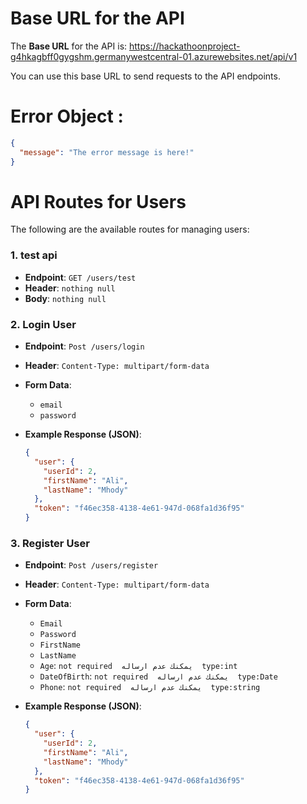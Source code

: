 # Base URL for the API

The **Base URL** for the API is:
https://hackathoonproject-g4hkagbff0gygshm.germanywestcentral-01.azurewebsites.net/api/v1

You can use this base URL to send requests to the API endpoints.

# Error Object :

```json
{
  "message": "The error message is here!"
}
```

# API Routes for Users

The following are the available routes for managing users:

### 1. **test api**

- **Endpoint**: `GET /users/test`
- **Header**: `nothing null`
- **Body**: `nothing null`

### 2. **Login User**

- **Endpoint**: `Post /users/login`
- **Header**: `Content-Type: multipart/form-data`
- **Form Data**:

  - `email`
  - `password`

- **Example Response (JSON)**:
  ```json
  {
    "user": {
      "userId": 2,
      "firstName": "Ali",
      "lastName": "Mhody"
    },
    "token": "f46ec358-4138-4e61-947d-068fa1d36f95"
  }
  ```

### 3. **Register User**

- **Endpoint**: `Post /users/register`
- **Header**: `Content-Type: multipart/form-data`
- **Form Data**:

  - `Email`
  - `Password`
  - `FirstName`
  - `LastName`
  - `Age`: `not required  يمكنك عدم ارساله  type:int`
  - `DateOfBirth`: `not required  يمكنك عدم ارساله  type:Date`
  - `Phone`: `not required  يمكنك عدم ارساله  type:string`

- **Example Response (JSON)**:
  ```json
  {
    "user": {
      "userId": 2,
      "firstName": "Ali",
      "lastName": "Mhody"
    },
    "token": "f46ec358-4138-4e61-947d-068fa1d36f95"
  }
  ```
